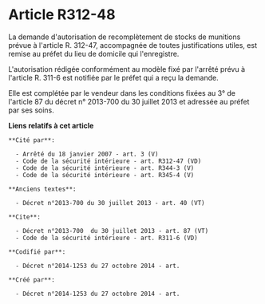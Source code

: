 # Article R312-48

La demande d'autorisation de recomplètement de stocks de munitions prévue à l'article R. 312-47, accompagnée de toutes
justifications utiles, est remise au préfet du lieu de domicile qui l'enregistre. 

L'autorisation rédigée conformément au modèle fixé par l'arrêté prévu à l'article R. 311-6 est notifiée par le préfet qui a
reçu la demande. 

Elle est complétée par le vendeur dans les conditions fixées au 3° de l'article 87 du décret n° 2013-700 du 30 juillet 2013
et adressée au préfet par ses soins.

**Liens relatifs à cet article**

	**Cité par**:

	  - Arrêté du 18 janvier 2007 - art. 3 (V)
	  - Code de la sécurité intérieure - art. R312-47 (VD)
	  - Code de la sécurité intérieure - art. R344-3 (V)
	  - Code de la sécurité intérieure - art. R345-4 (V)

	**Anciens textes**:

	  - Décret n°2013-700 du 30 juillet 2013 - art. 40 (VT)

	**Cite**:

	  - Décret n°2013-700  du 30 juillet 2013 - art. 87 (VT)
	  - Code de la sécurité intérieure - art. R311-6 (VD)

	**Codifié par**:

	  - Décret n°2014-1253 du 27 octobre 2014 - art.

	**Créé par**:

	  - Décret n°2014-1253 du 27 octobre 2014 - art.

